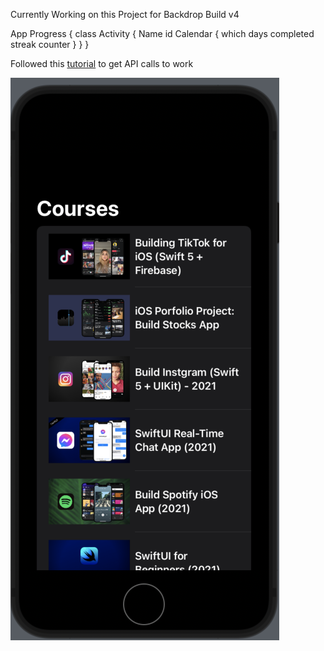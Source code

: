 Currently Working on this Project for Backdrop Build v4

App Progress {
    class Activity {
        Name
        id
        Calendar {
            which days completed
            streak counter
        }
    }
}

Followed this [tutorial](https://youtu.be/CimY_Sr3gWw?si=hKqj16K6xAqJ42tz) to get API calls to work

![Followed Tutorial with results](./assets/progress.png)